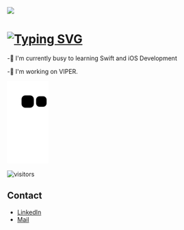 <img src = 'https://media2.giphy.com/media/jS1neGDOkaHmn36A6D/giphy.gif?cid=790b7611700ea1549cc09a265f191716a894f780cacdf498&rid=giphy.gif&ct=g' width=450 />

# [![Typing SVG](https://readme-typing-svg.herokuapp.com?lines=%22Hello%2C+world!%22;I'm+Ali;I'm+a+jr.+iOS+Developer)](https://git.io/typing-svg)

-🤖 I'm currently busy to learning Swift and iOS Development

-🌿 I'm working on VIPER.

![snake gif](https://github.com/akolukirik/ali/blob/output/github-contribution-grid-snake.svg)

![visitors](https://visitor-badge.glitch.me/badge?page_id=akolukirik.visitor-badge)

## Contact

- [LinkedIn](https://www.linkedin.com/in/akolukirik)
- [Mail](aikolukirik@gmail.com)
